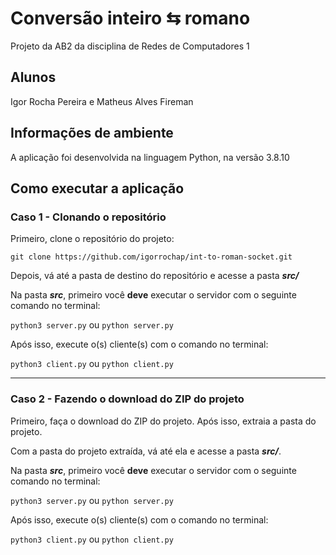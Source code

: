# Conversão inteiro ⇆ romano
Projeto da AB2 da disciplina de Redes de Computadores 1

## Alunos
Igor Rocha Pereira e Matheus Alves Fireman

## Informações de ambiente
A aplicação foi desenvolvida na linguagem Python, na versão 3.8.10

## Como executar a aplicação

### Caso 1 - Clonando o repositório
Primeiro, clone o repositório do projeto:

`git clone https://github.com/igorrochap/int-to-roman-socket.git`

Depois, vá até a pasta de destino do repositório e acesse a pasta **_src/_**

Na pasta **_src_**, primeiro você **deve** executar o servidor com o seguinte comando no terminal:

`python3 server.py` ou `python server.py`

Após isso, execute o(s) cliente(s) com o comando no terminal:

`python3 client.py` ou `python client.py`

---

### Caso 2 - Fazendo o download do ZIP do projeto
Primeiro, faça o download do ZIP do projeto. Após isso, extraia a pasta do projeto.

Com a pasta do projeto extraída, vá até ela e acesse a pasta **_src/_**.

Na pasta **_src_**, primeiro você **deve** executar o servidor com o seguinte comando no terminal:

`python3 server.py` ou `python server.py`

Após isso, execute o(s) cliente(s) com o comando no terminal:

`python3 client.py` ou `python client.py`

